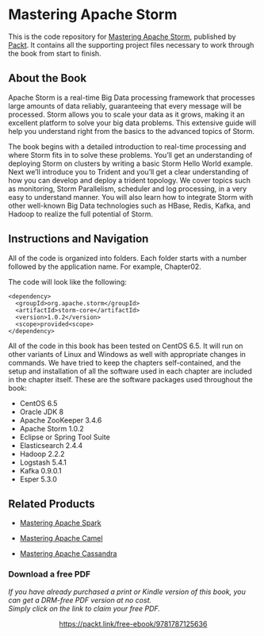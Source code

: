 # Mastering Apache Storm
This is the code repository for [Mastering Apache Storm](https://www.packtpub.com/big-data-and-business-intelligence/mastering-apache-storm?utm_source=github&utm_medium=repository&utm_campaign=9781787125636), published by [Packt](https://www.packtpub.com/?utm_source=github). It contains all the supporting project files necessary to work through the book from start to finish.
## About the Book
Apache Storm is a real-time Big Data processing framework that processes large amounts of data reliably, guaranteeing that every message will be processed. Storm allows you to scale your data as it grows, making it an excellent platform to solve your big data problems. This extensive guide will help you understand right from the basics to the advanced topics of Storm.

The book begins with a detailed introduction to real-time processing and where Storm fits in to solve these problems. You’ll get an understanding of deploying Storm on clusters by writing a basic Storm Hello World example. Next we’ll introduce you to Trident and you’ll get a clear understanding of how you can develop and deploy a trident topology. We cover topics such as monitoring, Storm Parallelism, scheduler and log processing, in a very easy to understand manner. You will also learn how to integrate Storm with other well-known Big Data technologies such as HBase, Redis, Kafka, and Hadoop to realize the full potential of Storm.

## Instructions and Navigation
All of the code is organized into folders. Each folder starts with a number followed by the application name. For example, Chapter02.



The code will look like the following:
```
<dependency>
  <groupId>org.apache.storm</groupId>
  <artifactId>storm-core</artifactId>
  <version>1.0.2</version>
  <scope>provided<scope>
</dependency>
```

All of the code in this book has been tested on CentOS 6.5. It will run on other variants of
Linux and Windows as well with appropriate changes in commands.
We have tried to keep the chapters self-contained, and the setup and installation of all the
software used in each chapter are included in the chapter itself. These are the software
packages used throughout the book:
* CentOS 6.5
* Oracle JDK 8
* Apache ZooKeeper 3.4.6
* Apache Storm 1.0.2
* Eclipse or Spring Tool Suite
* Elasticsearch 2.4.4
* Hadoop 2.2.2
* Logstash 5.4.1
* Kafka 0.9.0.1
* Esper 5.3.0

## Related Products
* [Mastering Apache Spark](https://www.packtpub.com/big-data-and-business-intelligence/mastering-apache-spark?utm_source=github&utm_medium=repository&utm_campaign=9781783987146)

* [Mastering Apache Camel](https://www.packtpub.com/application-development/mastering-apache-camel?utm_source=github&utm_medium=repository&utm_campaign=9781782173151)

* [Mastering Apache Cassandra](https://www.packtpub.com/big-data-and-business-intelligence/mastering-apache-cassandra?utm_source=github&utm_medium=repository&utm_campaign=9781782162681)


### Download a free PDF

 <i>If you have already purchased a print or Kindle version of this book, you can get a DRM-free PDF version at no cost.<br>Simply click on the link to claim your free PDF.</i>
<p align="center"> <a href="https://packt.link/free-ebook/9781787125636">https://packt.link/free-ebook/9781787125636 </a> </p>